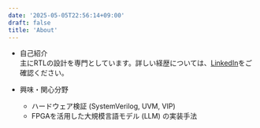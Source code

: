 ```yaml
---
date: '2025-05-05T22:56:14+09:00'
draft: false
title: 'About'
---
```


<!---
***
- Me  
  I am a Digital Design Engineer specializing in RTL design. For more details, please see my [LinkedIn profile][1].

- Interests  
  - Computer Architecture  
  - Implementation methods of LLMs using FPGAs
-->

- 自己紹介  
  主にRTLの設計を専門としています。詳しい経歴については、[LinkedIn][1]をご確認ください。

- 興味・関心分野  
  - ハードウェア検証 (SystemVerilog, UVM, VIP)  
  - FPGAを活用した大規模言語モデル (LLM) の実装手法

[1]: https://www.linkedin.com/in/r-tatsu
